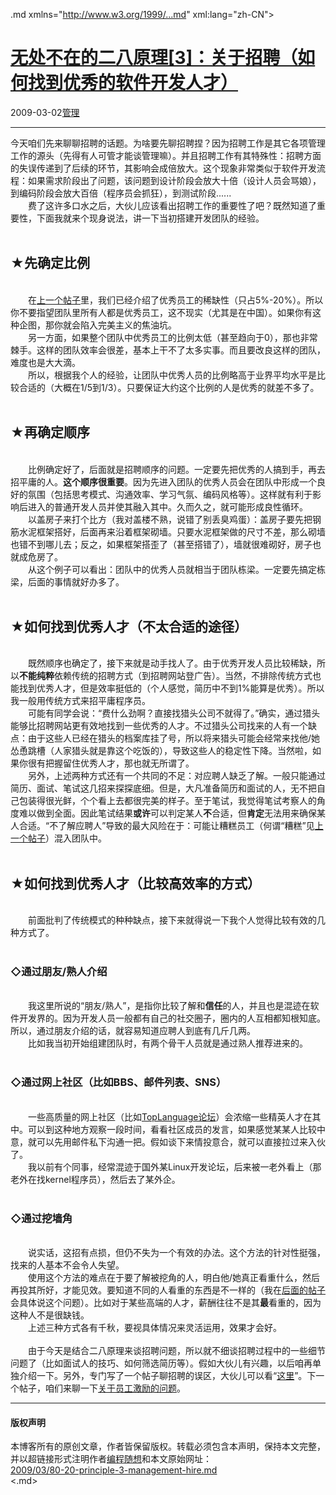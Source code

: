 <!DOCTYPE.md>
.md xmlns="http://www.w3.org/1999/...md" xml:lang="zh-CN">
<head>
<meta http-equiv="Content-Type" content="text.md; charset=utf-8" />
<meta name="generator" content="Python script by program.think@gmail.com" />
<meta name="provider" content="program-think.blogspot.com" />
<link type="text/css" rel="stylesheet" href="../../css/program-think.css" />
<title>无处不在的二八原理[3]：关于招聘（如何找到优秀的软件开发人才） - 编程随想的博客</title>
</head>
<body>
<div id="main" style="width:100%;">
<h1><a href="../../index.md" title="回到首页">无处不在的二八原理[3]：关于招聘（如何找到优秀的软件开发人才）</a></h1>
<div class="post-info"><span class="date-header">2009-03-02</span><a href="../../tags/E7AEA1E79086.md" class="tag">管理</a> </div>
<hr>
<div class="post">
今天咱们先来聊聊招聘的话题。为啥要先聊招聘捏？因为招聘工作是其它各项管理工作的源头（先得有人可管才能谈管理嘛）。并且招聘工作有其特殊性：招聘方面的失误传递到了后续的环节，其影响会成倍放大。这个现象非常类似于软件开发流程：如果需求阶段出了问题，该问题到设计阶段会放大十倍（设计人员会骂娘），到编码阶段会放大百倍（程序员会抓狂），到测试阶段......<br />　　费了这许多口水之后，大伙儿应该看出招聘工作的重要性了吧？既然知道了重要性，下面我就来个现身说法，讲一下当初搭建开发团队的经验。<!--program-think--><br /><br /><h2>★先确定比例</h2><br />　　在<a href="../../2009/03/80-20-principle-2-management-overview.md">上一个帖子</a>里，我们已经介绍了优秀员工的稀缺性（只占5%-20%）。所以你不要指望团队里所有人都是优秀员工，这不现实（尤其是在中国）。如果你有这种企图，那你就会陷入完美主义的焦油坑。<br />　　另一方面，如果整个团队中优秀员工的比例太低（甚至趋向于0），那也非常棘手。这样的团队效率会很差，基本上干不了太多实事。而且要改良这样的团队，难度也是大大滴。<br />　　所以，根据我个人的经验，让团队中优秀人员的比例略高于业界平均水平是比较合适的（大概在1/5到1/3）。只要保证大约这个比例的人是优秀的就差不多了。<br /><br /><h2>★再确定顺序</h2><br />　　比例确定好了，后面就是招聘顺序的问题。一定要先把优秀的人搞到手，再去招平庸的人。<b>这个顺序很重要</b>。因为先进入团队的优秀人员会在团队中形成一个良好的氛围（包括思考模式、沟通效率、学习气氛、编码风格等）。这样就有利于影响后进入的普通开发人员并使其融入其中。久而久之，就可能形成良性循环。<br />　　以盖房子来打个比方（我对盖楼不熟，说错了别丢臭鸡蛋）：盖房子要先把钢筋水泥框架搭好，后面再来沿着框架砌墙。只要水泥框架做的尺寸不差，那么砌墙也错不到哪儿去；反之，如果框架搭歪了（甚至搭错了），墙就很难砌好，房子也就成危房了。<br />　　从这个例子可以看出：团队中的优秀人员就相当于团队栋梁。一定要先搞定栋梁，后面的事情就好办多了。<br /><br /><h2>★如何找到优秀人才（不太合适的途径）</h2><br />　　既然顺序也确定了，接下来就是动手找人了。由于优秀开发人员比较稀缺，所以<b>不能纯粹</b>依赖传统的招聘方式（到招聘网站登广告）。当然，不排除传统方式也能找到优秀人才，但是效率挺低的（个人感觉，简历中不到1%能算是优秀）。所以我一般用传统方式来招平庸程序员。<br />　　可能有同学会说：“费什么劲啊？直接找猎头公司不就得了。”确实，通过猎头能够比招聘网站更有效地找到一些优秀的人才。不过猎头公司找来的人有一个缺点：由于这些人已经在猎头的档案库挂了号，所以将来猎头可能会经常来找他/她怂恿跳槽（人家猎头就是靠这个吃饭的），导致这些人的稳定性下降。当然啦，如果你很有把握留住优秀人才，那也就无所谓了。<br />　　另外，上述两种方式还有一个共同的不足：对应聘人缺乏了解。一般只能通过简历、面试、笔试这几招来探探底细。但是，大凡准备简历和面试的人，无不把自己包装得很光鲜，个个看上去都很完美的样子。至于笔试，我觉得笔试考察人的角度难以做到全面。因此笔试结果<b>或许</b>可以判定某人<b>不</b>合适，但<b>肯定</b>无法用来确保某人合适。“不了解应聘人”导致的最大风险在于：可能让糟糕员工（何谓“糟糕”见<a href="../../2009/03/80-20-principle-2-management-overview.md">上一个帖子</a>）混入团队中。<br /><br /><h2>★如何找到优秀人才（比较高效率的方式）</h2><br />　　前面批判了传统模式的种种缺点，接下来就得说一下我个人觉得比较有效的几种方式了。<br /><br /><h3>◇通过朋友/熟人介绍</h3><br />　　我这里所说的“朋友/熟人”，是指你比较了解和<b>信任</b>的人，并且也是混迹在软件开发界的。因为开发人员一般都有自己的社交圈子，圈内的人互相都知根知底。所以，通过朋友介绍的话，就容易知道应聘人到底有几斤几两。<br />　　比如我当初开始组建团队时，有两个骨干人员就是通过熟人推荐进来的。<br /><br /><h3>◇通过网上社区（比如BBS、邮件列表、SNS）</h3><br />　　一些高质量的网上社区（比如<a href="http://groups.google.com/group/pongba" target="_blank" rel="nofollow">TopLanguage论坛</a>）会浓缩一些精英人才在其中。可以到这种地方观察一段时间，看看社区成员的发言，如果感觉某某人比较中意，就可以先用邮件私下沟通一把。假如谈下来情投意合，就可以直接拉过来入伙了。<br />　　我以前有个同事，经常混迹于国外某Linux开发论坛，后来被一老外看上（那老外在找kernel程序员），然后去了某外企。<br /><br /><h3>◇通过挖墙角</h3><br />　　说实话，这招有点损，但仍不失为一个有效的办法。这个方法的针对性挺强，找来的人基本不会令人失望。<br />　　使用这个方法的难点在于要了解被挖角的人，明白他/她真正看重什么，然后再投其所好，才能见效。要知道不同的人看重的东西是不一样的（我在<a href="../../2009/03/80-20-principle-4-management-encourage.md">后面的帖子</a>会具体说这个问题）。比如对于某些高端的人才，薪酬往往不是其<b>最</b>看重的，因为这种人不是很缺钱。<br />　　上述三种方式各有千秋，要视具体情况来灵活运用，效果才会好。<br /><br />　　由于今天是结合二八原理来谈招聘问题，所以就不细谈招聘过程中的一些细节问题了（比如面试人的技巧、如何筛选简历等）。假如大伙儿有兴趣，以后咱再单独介绍一下。另外，专门写了一个帖子聊招聘的误区，大伙儿可以看“<a href="../../2009/04/defect-of-hire.md">这里</a>”。下一个帖子，咱们来聊一下<a href="../../2009/03/80-20-principle-4-management-encourage.md">关于员工激励的问题</a>。<div class="blogger-post-footer">
</div>
<hr>
<div class="copyright">
<h4>版权声明</h4>
本博客所有的原创文章，作者皆保留版权。转载必须包含本声明，保持本文完整，并以超链接形式注明作者<a href="mailto:program.think@gmail.com">编程随想</a>和本文原始网址：<br>
<a href="2009/03/80-20-principle-3-management-hire.md">2009/03/80-20-principle-3-management-hire.md</a>
</div>
</div>
</body>
<.md>
